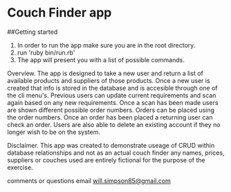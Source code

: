 # Couch Finder app

##Getting started

1. In order to run the app make sure you are in the root directory.
2. run 'ruby bin/run.rb'
3. The app will present you with a list of possible commands.

Overview.
The app is designed to take a new user and return a list of available products and suppliers of those products.
Once a new user is created that info is stored in the database and is accesible through one of the cli menu's.
Previous users can update current requirements and scan again based on any new requirements.
Once a scan has been made users are shown different possible order numbers.
Orders can be placed using the order numbers.
Once an order has been placed a returning user can check an order.
Users are also able to delete an existing account if they no longer wish to be on the system.

Disclaimer.
This app was created to demonstrate useage of CRUD within database relationships and not as an actual couch finder any names, prices, suppliers or couches used are entirely fictional for the purpose of the exercise.


comments or questions
email will.simpson85@gmail.com

